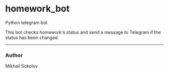 # homework_bot
Python telegram bot

This bot checks homework's status and send a message to Telegram if the status has been changed.

---
### Author
Mikhail Sokolov
